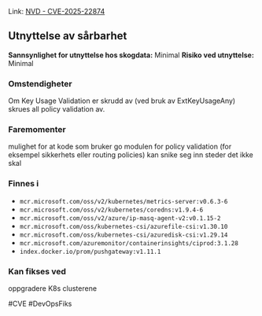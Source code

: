 Link: [NVD - CVE-2025-22874](https://nvd.nist.gov/vuln/detail/CVE-2025-22874)


## Utnyttelse av sårbarhet

**Sannsynlighet for utnyttelse hos skogdata:** Minimal
**Risiko ved utnyttelse:** Minimal
### Omstendigheter
Om  Key Usage Validation er skrudd av (ved bruk av ExtKeyUsageAny) skrues all policy validation av. 
### Faremomenter
mulighet for at kode som bruker go modulen for policy validation (for eksempel sikkerhets eller routing policies) kan snike seg inn steder det ikke skal

### Finnes i
- `mcr.microsoft.com/oss/v2/kubernetes/metrics-server:v0.6.3-6`
- `mcr.microsoft.com/oss/v2/kubernetes/coredns:v1.9.4-6`
- `mcr.microsoft.com/oss/v2/azure/ip-masq-agent-v2:v0.1.15-2`
- `mcr.microsoft.com/oss/kubernetes-csi/azurefile-csi:v1.30.10`
- `mcr.microsoft.com/oss/kubernetes-csi/azuredisk-csi:v1.29.14`
- `mcr.microsoft.com/azuremonitor/containerinsights/ciprod:3.1.28`
- `index.docker.io/prom/pushgateway:v1.11.1`


### Kan fikses ved
oppgradere K8s clusterene

#CVE #DevOpsFiks 